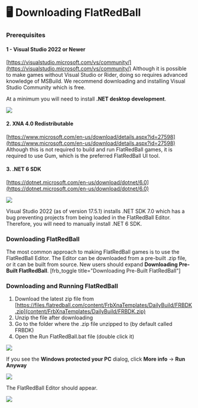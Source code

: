 # 🖥 Downloading FlatRedBall

### Prerequisites

#### 1 - Visual Studio 2022 or Newer

[https://visualstudio.microsoft.com/vs/community/](https://visualstudio.microsoft.com/vs/community/) Although it is possible to make games without Visual Studio or Rider, doing so requires advanced knowledge of MSBuild. We recommend downloading and installing Visual Studio Community which is free.

At a minimum you will need to install **.NET desktop development**.

![](media/2021-08-img\_610caaac075b7.png)

#### 2. XNA 4.0 Redistributable

[https://www.microsoft.com/en-us/download/details.aspx?id=27598](https://www.microsoft.com/en-us/download/details.aspx?id=27598) Although this is not required to build and run FlatRedBall games, it is required to use Gum, which is the preferred FlatRedBall UI tool.

#### 3. .NET 6 SDK

[https://dotnet.microsoft.com/en-us/download/dotnet/6.0](https://dotnet.microsoft.com/en-us/download/dotnet/6.0)

![](media/2023-03-img\_6415bcb385f79.png)

Visual Studio 2022 (as of version 17.5.1) installs .NET SDK 7.0 which has a bug preventing projects from being loaded in the FlatRedBall Editor. Therefore, you will need to manually install .NET 6 SDK.

### Downloading FlatRedBall

The most common approach to making FlatRedBall games is to use the FlatRedBall Editor. The Editor can be downloaded from a pre-built .zip file, or it can be built from source. New users should expand **Downloading Pre-Built FlatRedBall**. \[frb\_toggle title="Downloading Pre-Built FlatRedBall"]

### Downloading and Running FlatRedBall

1. Download the latest zip file from [https://files.flatredball.com/content/FrbXnaTemplates/DailyBuild/FRBDK.zip](content/FrbXnaTemplates/DailyBuild/FRBDK.zip)
2. Unzip the file after downloading
3. Go to the folder where the .zip file unzipped to (by default called FRBDK)
4. Open the Run FlatRedBall.bat file (double click it)

![](media/2023-07-img\_64b932f820fb5.png)

If you see the **Windows protected your PC** dialog, click **More info** -> **Run Anyway**

![](media/2023-07-img\_64b938bddd912.png)

The FlatRedBall Editor should appear.

![](media/2022-12-img\_639d07e85b8d9.png)
